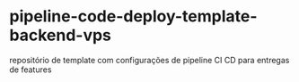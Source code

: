 # pipeline-code-deploy-template-backend-vps
repositório de template com configurações de pipeline CI CD para entregas de features
